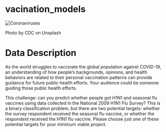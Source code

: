 # vacination_models
![Coronaviruses](images/coronaviruses.jpg)

Photo by CDC on Unsplash

# Data Description

As the world struggles to vaccinate the global population against COVID-19, an understanding of how people’s backgrounds, opinions, and health behaviors are related to their personal vaccination patterns can provide guidance for future public health efforts. Your audience could be someone guiding those public health efforts.

This challenge: can you predict whether people got H1N1 and seasonal flu vaccines using data collected in the National 2009 H1N1 Flu Survey? This is a binary classification problem, but there are two potential targets: whether the survey respondent received the seasonal flu vaccine, or whether the respondent received the H1N1 flu vaccine. Please choose just one of these potential targets for your minimum viable project.
